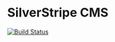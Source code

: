 # SilverStripe CMS

[![Build Status](https://secure.travis-ci.org/silverstripe/silverstripe-cms.png?branch=post-2.4)](https://travis-ci.org/silverstripe/silverstripe-cms)